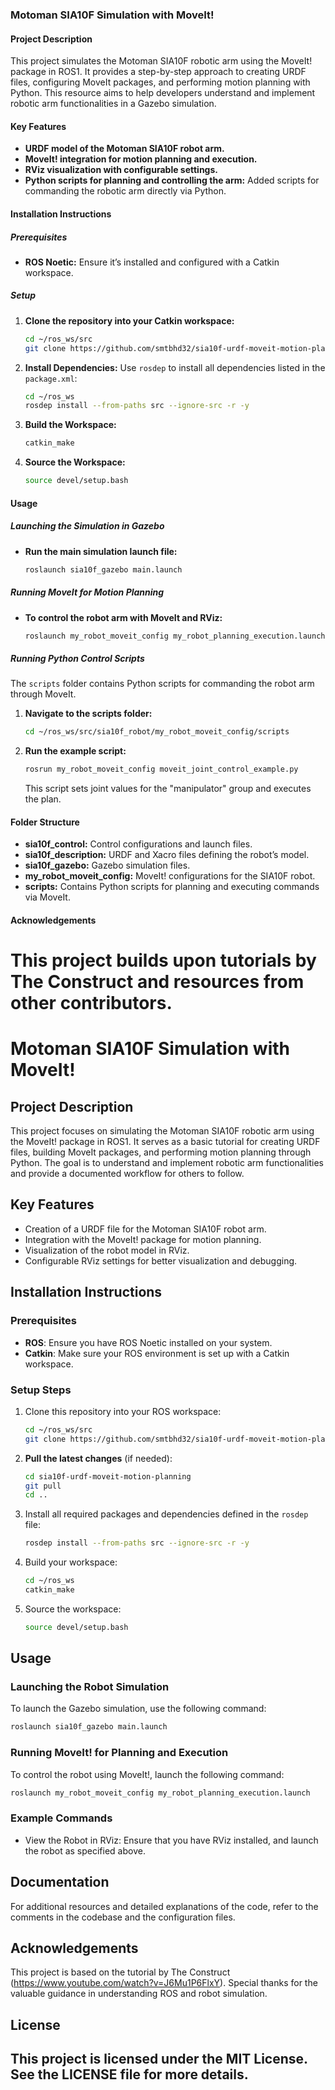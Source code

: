 ### Motoman SIA10F Simulation with MoveIt!

#### Project Description
This project simulates the Motoman SIA10F robotic arm using the MoveIt! package in ROS1. It provides a step-by-step approach to creating URDF files, configuring MoveIt packages, and performing motion planning with Python. This resource aims to help developers understand and implement robotic arm functionalities in a Gazebo simulation.

#### Key Features
- **URDF model of the Motoman SIA10F robot arm.**
- **MoveIt! integration for motion planning and execution.**
- **RViz visualization with configurable settings.**
- **Python scripts for planning and controlling the arm:** Added scripts for commanding the robotic arm directly via Python.

#### Installation Instructions

##### Prerequisites
- **ROS Noetic:** Ensure it’s installed and configured with a Catkin workspace.

##### Setup
1. **Clone the repository into your Catkin workspace:**
    ```bash
    cd ~/ros_ws/src
    git clone https://github.com/smtbhd32/sia10f-urdf-moveit-motion-planning.git
    ```

2. **Install Dependencies:** Use `rosdep` to install all dependencies listed in the `package.xml`:
    ```bash
    cd ~/ros_ws
    rosdep install --from-paths src --ignore-src -r -y
    ```

3. **Build the Workspace:**
    ```bash
    catkin_make
    ```

4. **Source the Workspace:**
    ```bash
    source devel/setup.bash
    ```

#### Usage

##### Launching the Simulation in Gazebo
- **Run the main simulation launch file:**
    ```bash
    roslaunch sia10f_gazebo main.launch
    ```

##### Running MoveIt for Motion Planning
- **To control the robot arm with MoveIt and RViz:**
    ```bash
    roslaunch my_robot_moveit_config my_robot_planning_execution.launch
    ```

##### Running Python Control Scripts
The `scripts` folder contains Python scripts for commanding the robot arm through MoveIt.

1. **Navigate to the scripts folder:**
    ```bash
    cd ~/ros_ws/src/sia10f_robot/my_robot_moveit_config/scripts
    ```

2. **Run the example script:**
    ```bash
    rosrun my_robot_moveit_config moveit_joint_control_example.py
    ```
    This script sets joint values for the "manipulator" group and executes the plan.

#### Folder Structure
- **sia10f_control:** Control configurations and launch files.
- **sia10f_description:** URDF and Xacro files defining the robot’s model.
- **sia10f_gazebo:** Gazebo simulation files.
- **my_robot_moveit_config:** MoveIt! configurations for the SIA10F robot.
- **scripts:** Contains Python scripts for planning and executing commands via MoveIt.

#### Acknowledgements
This project builds upon tutorials by The Construct and resources from other contributors.
=======
# Motoman SIA10F Simulation with MoveIt!

## Project Description
This project focuses on simulating the Motoman SIA10F robotic arm using the MoveIt! package in ROS1. It serves as a basic tutorial for creating URDF files, building MoveIt packages, and performing motion planning through Python. The goal is to understand and implement robotic arm functionalities and provide a documented workflow for others to follow.

## Key Features
- Creation of a URDF file for the Motoman SIA10F robot arm.
- Integration with the MoveIt! package for motion planning.
- Visualization of the robot model in RViz.
- Configurable RViz settings for better visualization and debugging.

## Installation Instructions

### Prerequisites
- **ROS**: Ensure you have ROS Noetic installed on your system.
- **Catkin**: Make sure your ROS environment is set up with a Catkin workspace.

### Setup Steps
1. Clone this repository into your ROS workspace:
   ```bash
   cd ~/ros_ws/src
   git clone https://github.com/smtbhd32/sia10f-urdf-moveit-motion-planning.git
   ```

2. **Pull the latest changes** (if needed):
   ```bash
   cd sia10f-urdf-moveit-motion-planning
   git pull
   cd ..
   ```

3. Install all required packages and dependencies defined in the `rosdep` file:
   ```bash
   rosdep install --from-paths src --ignore-src -r -y
   ```

4. Build your workspace:
   ```bash
   cd ~/ros_ws
   catkin_make
   ```

5. Source the workspace:
   ```bash
   source devel/setup.bash
   ```

## Usage

### Launching the Robot Simulation
To launch the Gazebo simulation, use the following command:
```bash
roslaunch sia10f_gazebo main.launch
```

### Running MoveIt! for Planning and Execution
To control the robot using MoveIt!, launch the following command:
```bash
roslaunch my_robot_moveit_config my_robot_planning_execution.launch
```

### Example Commands
- View the Robot in RViz: Ensure that you have RViz installed, and launch the robot as specified above.

## Documentation
For additional resources and detailed explanations of the code, refer to the comments in the codebase and the configuration files.

## Acknowledgements
This project is based on the tutorial by The Construct (https://www.youtube.com/watch?v=J6Mu1P6FlxY). Special thanks for the valuable guidance in understanding ROS and robot simulation.

## License
This project is licensed under the MIT License. See the LICENSE file for more details.
---

